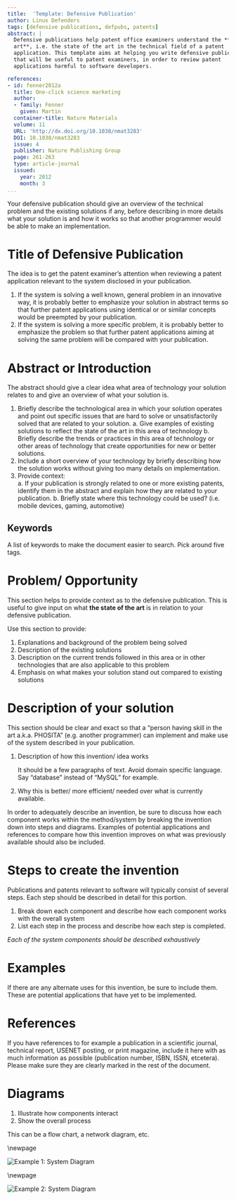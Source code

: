 ```yaml
---
title:  'Template: Defensive Publication'
author: Linux Defenders
tags: [defensive publications, defpubs, patents]
abstract: |
  Defensive publications help patent office examiners understand the **prior
  art**, i.e. the state of the art in the technical field of a patent
  application. This template aims at helping you write defensive publications
  that will be useful to patent examiners, in order to review patent
  applications harmful to software developers. 

references:
- id: fenner2012a
  title: One-click science marketing
  author:
  - family: Fenner
    given: Martin
  container-title: Nature Materials
  volume: 11
  URL: 'http://dx.doi.org/10.1038/nmat3283'
  DOI: 10.1038/nmat3283
  issue: 4
  publisher: Nature Publishing Group
  page: 261-263
  type: article-journal
  issued:
    year: 2012
    month: 3
...
```



Your defensive publication should give an overview of the
technical problem and the existing solutions if any, before
describing in more details what your solution is and how it works
so that another programmer would be able to make an implementation.

# Title of Defensive Publication

The idea is to get the patent examiner’s attention when reviewing
a patent application relevant to the system disclosed in your
publication. 

1. If the system is solving a well known, general problem in an
   innovative way, it is probably better to emphasize your
   solution in abstract terms so that further patent applications
   using identical or or similar concepts would be preempted by
   your publication. 
2. If the system is solving a more specific problem, it is
   probably better to emphasize the problem so that further patent
   applications aiming at solving the same problem will be
   compared with your publication. 

# Abstract or Introduction

The abstract should give a clear idea what area of technology your
solution relates to and give an overview of what your solution is.

1. Briefly describe the technological area in which your solution
   operates and point out specific issues that are hard to solve
   or unsatisfactorily solved that are related to your solution.
    a. Give examples of existing solutions to reflect the state of
    the art in this area of technology
    b. Briefly describe the trends or practices in this area of
    technology or other areas of technology that create
    opportunities for new or better solutions.
2. Include a short overview of your technology by briefly
   describing how the solution works without giving too many
   details on implementation.
3. Provide context:  
    a. If your publication is strongly related to one or more
    existing patents, identify them in the abstract and explain
    how they are related to your publication.
    b. Briefly state where this technology could be used? (i.e.
    mobile devices, gaming, automotive)

## Keywords

A list of keywords to make the document easier to search. Pick around five
tags.

# Problem/ Opportunity

This section helps to provide context as to the defensive
publication. This is useful to give input on what **the state of the
art** is in relation to your defensive publication.

Use this section to provide: 

1. Explanations and background of the problem being solved
2. Description of the existing solutions
3. Description on the current trends followed in this area or in
   other technologies that are also applicable to this problem
4. Emphasis on what makes your solution stand out compared to
   existing solutions


# Description of your solution

This section should be clear and exact so that a “person having
skill in the art a.k.a. PHOSITA” (e.g. another programmer) can
implement and make use of the system described in your
publication.

1. Description of how this invention/ idea works
    
    It should be a few paragraphs of text. Avoid domain specific
    language. Say “database” instead of “MySQL” for example.

2. Why this is better/ more efficient/ needed over what is currently available. 

In order to adequately describe an invention, be sure to discuss
how each component works within the method/system by breaking the
invention down into steps and diagrams. Examples of potential
applications and references to compare how this invention improves
on what was previously available should also be included. 

# Steps to create the invention

Publications and patents relevant to software will typically
consist of several steps. Each step should be described in detail
for this portion. 

1. Break down each component and describe how each component works
   with the overall system
2. List each step in the process and describe how each step is
   completed. 

*Each of the system components should be described exhaustively*

# Examples

If there are any alternate uses for this invention, be sure to
include them. These are potential applications that have yet to
be implemented. 

# References

If you have references to for example a publication in
a scientific journal, technical report, USENET posting, or print
magazine, include it here with as much information as possible
(publication number, ISBN, ISSN, etcetera). Please make sure they
are clearly marked in the rest of the document.

<!-- You can add citations directly in your pandoc file or by using a
bibliography: see http://johnmacfarlane.net/pandoc/README.html#citations-->

# Diagrams

1. Illustrate how components interact 
2. Show the overall process

This can be a flow chart, a network diagram, etc.



\newpage

![Example 1: System Diagram](example1.png)

\newpage

![Example 2: System Diagram](example2.png)

